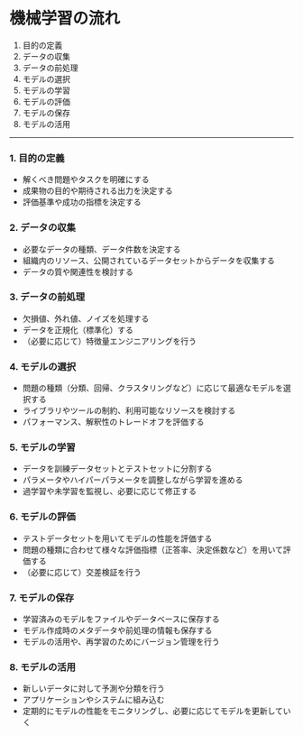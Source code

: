 # 機械学習の流れ

1. 目的の定義
2. データの収集
3. データの前処理
4. モデルの選択
5. モデルの学習
6. モデルの評価
7. モデルの保存
8. モデルの活用

---

### 1. 目的の定義

* 解くべき問題やタスクを明確にする
* 成果物の目的や期待される出力を決定する
* 評価基準や成功の指標を決定する

### 2. データの収集

* 必要なデータの種類、データ件数を決定する
* 組織内のリソース、公開されているデータセットからデータを収集する
* データの質や関連性を検討する

### 3. データの前処理

* 欠損値、外れ値、ノイズを処理する
* データを正規化（標準化）する
* （必要に応じて）特徴量エンジニアリングを行う

### 4. モデルの選択

* 問題の種類（分類、回帰、クラスタリングなど）に応じて最適なモデルを選択する
* ライブラリやツールの制約、利用可能なリソースを検討する
* パフォーマンス、解釈性のトレードオフを評価する

### 5. モデルの学習

* データを訓練データセットとテストセットに分割する
* パラメータやハイパーパラメータを調整しながら学習を進める
* 過学習や未学習を監視し、必要に応じて修正する

### 6. モデルの評価

* テストデータセットを用いてモデルの性能を評価する
* 問題の種類に合わせて様々な評価指標（正答率、決定係数など）を用いて評価する
* （必要に応じて）交差検証を行う

### 7. モデルの保存

* 学習済みのモデルをファイルやデータベースに保存する
* モデル作成時のメタデータや前処理の情報も保存する
* モデルの活用や、再学習のためにバージョン管理を行う

### 8. モデルの活用

* 新しいデータに対して予測や分類を行う
* アプリケーションやシステムに組み込む
* 定期的にモデルの性能をモニタリングし、必要に応じてモデルを更新していく
